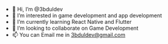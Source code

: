 - 👋 Hi, I’m @3bduldev
- 👀 I’m interested in game development and app development
- 🌱 I’m currently learning React Native and Flutter
- 💞️ I’m looking to collaborate on Game Development
- 📫 You can Email me in 3bduldev@gmail.com
